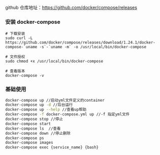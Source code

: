 github 仓库地址：<https://github.com/docker/compose/releases>

### 安装 docker-compose

```shell
# 下载安装
sudo curl -L https://github.com/docker/compose/releases/download/1.24.1/docker-compose-`uname -s`-`uname -m` -o /usr/local/bin/docker-compose

# 文件授权
sudo chmod +x /usr/local/bin/docker-compose

# 查看版本
docker-compose -v
```

### 基础使用

```sh
docker-compose up //启动yml文件定义的container
docker-compose up -d //后台运行
docker-compose up --help //查看up帮助
docker-compose -f docker-compose.yml up //-f 指定yml文件
docker-compose stop //停止
docker-compose start 
docker-compose ls  //查看
docker-compose down //停止删除
docker-compose ps
docker-compose images
docker-compose exec {service_name} {bash}
```
